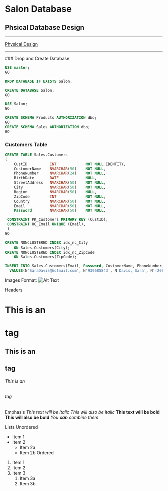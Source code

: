 # Salon Database

## Phsical Database Design
<hr>

[Physical Design](PhysicalDesign.md)

<hr>
### Drop and Create Database

```sql
USE master;
GO

DROP DATABASE IF EXISTS Salon;

CREATE DATABASE Salon;
GO

USE Salon;
GO

CREATE SCHEMA Products AUTHORIZATION dbo;
GO
CREATE SCHEMA Sales AUTHORIZATION dbo;
GO

```
### Customers Table
```sql
CREATE TABLE Sales.Customers
(
	CustID			INT				NOT NULL IDENTITY,
	CustomerName	NVARCHAR(50)	NOT NULL,
	PhoneNumber		NVARCHAR(24)	NOT NULL,
	BirthDate		DATE			NULL, 
	StreetAddress	NVARCHAR(50)	NOT NULL,
	City			NVARCHAR(50)	NOT NULL,
	Region			NVARCHAR(50)	NULL,
	ZipCode			INT				NOT NULL,
	Country			NVARCHAR(50)	NOT NULL,
	Email			NVARCHAR(50)	NOT NULL,
	Password		NVARCHAR(50)	NOT NULL,

 CONSTRAINT PK_Customers PRIMARY KEY (CustID), 
 CONSTRAINT UC_Email UNIQUE (Email),
 ) 
GO

CREATE NONCLUSTERED INDEX idx_nc_City     
	ON Sales.Customers(City);
CREATE NONCLUSTERED INDEX idx_nc_ZipCode  
	ON Sales.Customers(ZipCode);

INSERT INTO Sales.Customers(Email, Password, CustomerName, PhoneNumber, BirthDate, StreetAddress, City, Region, ZipCode, Country)
  VALUES(N'SaraDavis@hotmail.com', N'939685843', N'Davis, Sara', N'(206) 555-0101', '19681208', N'7890 - 20th Ave. E., Apt. 2A', N'Seattle', N'WA', 10003, N'USA');

```

Images
Format: ![Alt Text](url)

Headers
# This is an <h1> tag
## This is an <h2> tag
###### This is an <h6> tag
  
Emphasis
*This text will be italic*
_This will also be italic_
**This text will be bold**
__This will also be bold__
_You **can** combine them_

Lists
Unordered
* Item 1
* Item 2
  * Item 2a
  * Item 2b
Ordered
1. Item 1
1. Item 2
1. Item 3
   1. Item 3a
   1. Item 3b
